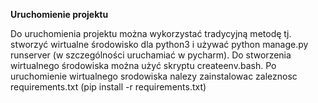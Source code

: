 **Uruchomienie projektu**

Do uruchomienia projektu można wykorzystać tradycyjną metodę tj. stworzyć wirtualne środowisko dla python3 i używać python manage.py runserver (w szczególności uruchamiać w pycharm). Do stworzenia wirtualnego środowiska można użyć skryptu createenv.bash.
Po uruchomienie wirtualnego srodowiska nalezy zainstalowac zaleznosc requirements.txt (pip install -r requirements.txt)

